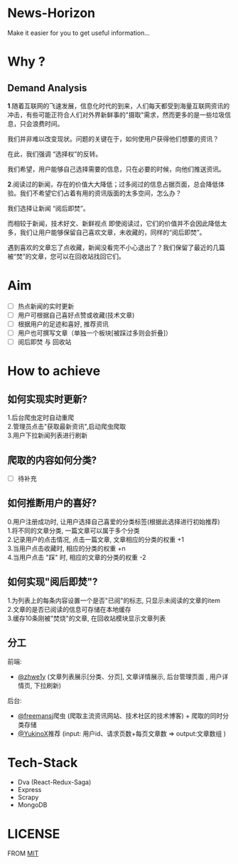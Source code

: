 # News-Horizon
Make it easier for you to get useful information...

# Why ?
## Demand Analysis

**1**.随着互联网的飞速发展，信息化时代的到来，人们每天都受到海量互联网资讯的冲击，有些可能正符合人们对外界新鲜事的"摄取"需求，然而更多的是一些垃圾信息，只会浪费时间。

我们并非难以改变现状。问题的关键在于，如何使用户获得他们想要的资讯？

在此，我们强调 “选择权”的反转。

我们希望，用户能够自己选择需要的信息，只在必要的时候，向他们推送资讯。

**2**.阅读过的新闻，存在的价值大大降低；过多阅过的信息占据页面，总会降低体验。我们不希望它们占着有用的资讯版面的太多空间，怎么办？

我们选择让新闻 “阅后即焚”。

而相较于新闻，技术好文、新鲜视点 即使阅读过，它们的价值并不会因此降低太多，我们让用户能够保留自己喜欢文章，未收藏的，同样的“阅后即焚”。

遇到喜欢的文章忘了点收藏，新闻没看完不小心退出了？我们保留了最近的几篇被“焚”的文章，您可以在回收站找回它们。

# Aim

- [ ] 热点新闻的实时更新
- [ ] 用户可根据自己喜好点赞或收藏(技术文章)
- [ ] 根据用户的足迹和喜好, 推荐资讯
- [ ] 用户也可撰写文章（单独一个板块[被踩过多则会折叠]）
- [ ] 阅后即焚 与 回收站

# How to achieve

## 如何实现实时更新?

1.后台爬虫定时自动重爬 <br>
2.管理员点击"获取最新资讯",启动爬虫爬取 <br>
3.用户下拉新闻列表进行刷新 <br>

## 爬取的内容如何分类?

- [ ] 待补充

## 如何推断用户的喜好?

0.用户注册成功时, 让用户选择自己喜爱的分类标签(根据此选择进行初始推荐) <br>
1.将不同的文章分类, 一篇文章可以属于多个分类 <br>
2.记录用户的点击情况, 点击一篇文章, 文章相应的分类的权重 +1 <br>
3.当用户点击收藏时, 相应的分类的权重 +n <br>
4.当用户点击 "踩" 时, 相应的文章的分类的权重 -2 <br>

## 如何实现"阅后即焚"?

1.为列表上的每条内容设置一个是否"已阅"的标志, 只显示未阅读的文章的item <br>
2.文章的是否已阅读的信息可存储在本地缓存 <br>
3.缓存10条刚被"焚烧"的文章, 在回收站模块显示文章列表 <br>

## 分工
前端:
 - [@zhwe1y](https://github.com/zhwe1y) (文章列表展示[分类、分页], 文章详情展示, 后台管理页面 , 用户详情页, 下拉刷新)   <br>

后台:
 - [@freemansj](https://github.com/freemansj)爬虫 (爬取主流资讯网站、技术社区的技术博客) + 爬取的同时分类存储
 - [@YukinoX](https://github.com/YuKinoX)推荐 (input: 用户id、请求页数+每页文章数 => output:文章数组 )

# Tech-Stack
 - Dva (React-Redux-Saga)
 - Express
 - Scrapy
 - MongoDB

# LICENSE
 FROM [MIT](https://tldrlegal.com/license/mit-license)
